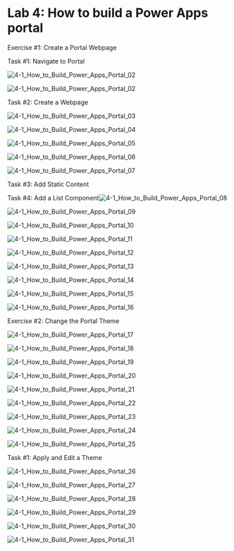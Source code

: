 # Lab 4: How to build a Power Apps portal

Exercise #1: Create a Portal Webpage

Task #1: Navigate to Portal

 

![4-1_How_to_Build_Power_Apps_Portal_02](Evidencia/4-1_How_to_Build_Power_Apps_Portal_01.png)

![4-1_How_to_Build_Power_Apps_Portal_02](Evidencia/4-1_How_to_Build_Power_Apps_Portal_02.png)

Task #2: Create a Webpage

![4-1_How_to_Build_Power_Apps_Portal_03](Evidencia/4-1_How_to_Build_Power_Apps_Portal_03.png)

![4-1_How_to_Build_Power_Apps_Portal_04](Evidencia/4-1_How_to_Build_Power_Apps_Portal_04.png)

![4-1_How_to_Build_Power_Apps_Portal_05](Evidencia/4-1_How_to_Build_Power_Apps_Portal_05.png)

![4-1_How_to_Build_Power_Apps_Portal_06](Evidencia/4-1_How_to_Build_Power_Apps_Portal_06.png)

![4-1_How_to_Build_Power_Apps_Portal_07](Evidencia/4-1_How_to_Build_Power_Apps_Portal_07.png)

Task #3: Add Static Content

Task #4: Add a List Component![4-1_How_to_Build_Power_Apps_Portal_08](Evidencia/4-1_How_to_Build_Power_Apps_Portal_08.png)

![4-1_How_to_Build_Power_Apps_Portal_09](Evidencia/4-1_How_to_Build_Power_Apps_Portal_09.png)

![4-1_How_to_Build_Power_Apps_Portal_10](Evidencia/4-1_How_to_Build_Power_Apps_Portal_10.png)

![4-1_How_to_Build_Power_Apps_Portal_11](Evidencia/4-1_How_to_Build_Power_Apps_Portal_11.png)

![4-1_How_to_Build_Power_Apps_Portal_12](Evidencia/4-1_How_to_Build_Power_Apps_Portal_12.png)

![4-1_How_to_Build_Power_Apps_Portal_13](Evidencia/4-1_How_to_Build_Power_Apps_Portal_13.png)

![4-1_How_to_Build_Power_Apps_Portal_14](Evidencia/4-1_How_to_Build_Power_Apps_Portal_14.png)

![4-1_How_to_Build_Power_Apps_Portal_15](Evidencia/4-1_How_to_Build_Power_Apps_Portal_15.png)

![4-1_How_to_Build_Power_Apps_Portal_16](Evidencia/4-1_How_to_Build_Power_Apps_Portal_16.png)

Exercise #2: Change the Portal Theme

![4-1_How_to_Build_Power_Apps_Portal_17](Evidencia/4-1_How_to_Build_Power_Apps_Portal_17.png)

![4-1_How_to_Build_Power_Apps_Portal_18](Evidencia/4-1_How_to_Build_Power_Apps_Portal_18.png)

![4-1_How_to_Build_Power_Apps_Portal_19](Evidencia/4-1_How_to_Build_Power_Apps_Portal_19.png)

![4-1_How_to_Build_Power_Apps_Portal_20](Evidencia/4-1_How_to_Build_Power_Apps_Portal_20.png)

![4-1_How_to_Build_Power_Apps_Portal_21](Evidencia/4-1_How_to_Build_Power_Apps_Portal_21.png)

![4-1_How_to_Build_Power_Apps_Portal_22](Evidencia/4-1_How_to_Build_Power_Apps_Portal_22.png)

![4-1_How_to_Build_Power_Apps_Portal_23](Evidencia/4-1_How_to_Build_Power_Apps_Portal_23.png)

![4-1_How_to_Build_Power_Apps_Portal_24](Evidencia/4-1_How_to_Build_Power_Apps_Portal_24.png)

![4-1_How_to_Build_Power_Apps_Portal_25](Evidencia/4-1_How_to_Build_Power_Apps_Portal_25.png)

Task #1: Apply and Edit a Theme

![4-1_How_to_Build_Power_Apps_Portal_26](Evidencia/4-1_How_to_Build_Power_Apps_Portal_26.png)

![4-1_How_to_Build_Power_Apps_Portal_27](Evidencia/4-1_How_to_Build_Power_Apps_Portal_27.png)

![4-1_How_to_Build_Power_Apps_Portal_28](Evidencia/4-1_How_to_Build_Power_Apps_Portal_28.png)

![4-1_How_to_Build_Power_Apps_Portal_29](Evidencia/4-1_How_to_Build_Power_Apps_Portal_29.png)

![4-1_How_to_Build_Power_Apps_Portal_30](Evidencia/4-1_How_to_Build_Power_Apps_Portal_30.png)

![4-1_How_to_Build_Power_Apps_Portal_31](Evidencia/4-1_How_to_Build_Power_Apps_Portal_31.png)